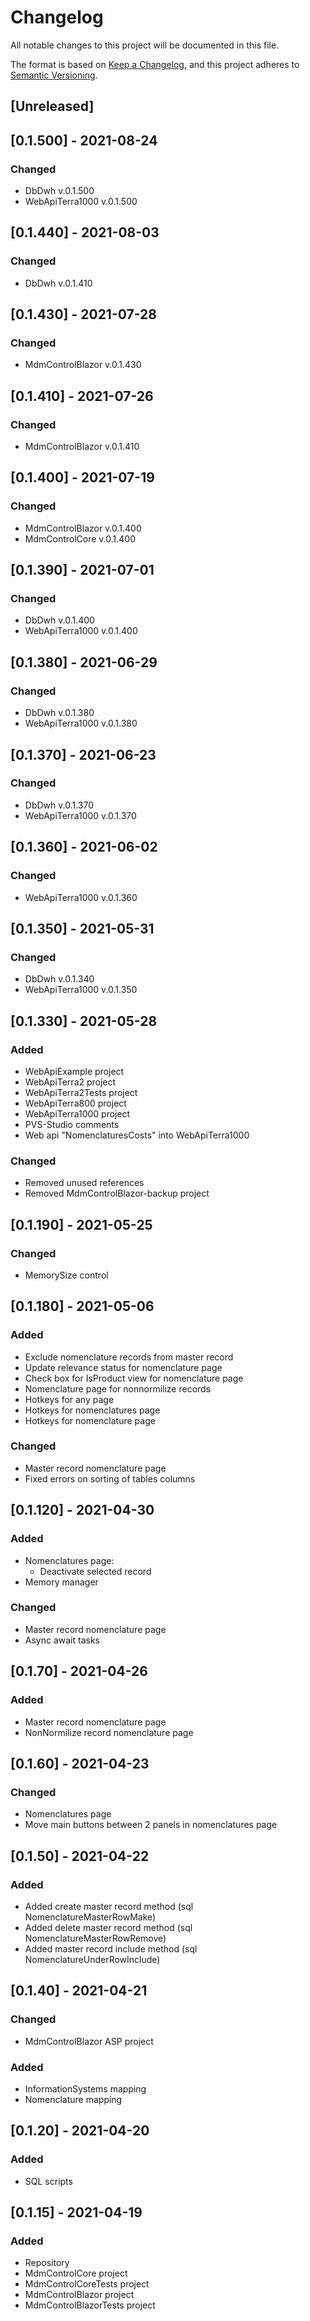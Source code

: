 # Changelog
All notable changes to this project will be documented in this file.

The format is based on [Keep a Changelog](https://keepachangelog.com/en/1.0.0/),
and this project adheres to [Semantic Versioning](https://semver.org/spec/v2.0.0.html).

## [Unreleased]

## [0.1.500] - 2021-08-24
### Changed
- DbDwh v.0.1.500
- WebApiTerra1000 v.0.1.500

## [0.1.440] - 2021-08-03
### Changed
- DbDwh v.0.1.410

## [0.1.430] - 2021-07-28
### Changed
- MdmControlBlazor v.0.1.430

## [0.1.410] - 2021-07-26
### Changed
- MdmControlBlazor v.0.1.410

## [0.1.400] - 2021-07-19
### Changed
- MdmControlBlazor v.0.1.400
- MdmControlCore v.0.1.400

## [0.1.390] - 2021-07-01
### Changed
- DbDwh v.0.1.400
- WebApiTerra1000 v.0.1.400

## [0.1.380] - 2021-06-29
### Changed
- DbDwh v.0.1.380
- WebApiTerra1000 v.0.1.380

## [0.1.370] - 2021-06-23
### Changed
- DbDwh v.0.1.370
- WebApiTerra1000 v.0.1.370

## [0.1.360] - 2021-06-02
### Changed
- WebApiTerra1000 v.0.1.360

## [0.1.350] - 2021-05-31
### Changed
- DbDwh v.0.1.340
- WebApiTerra1000 v.0.1.350

## [0.1.330] - 2021-05-28
### Added
- WebApiExample project
- WebApiTerra2 project
- WebApiTerra2Tests project
- WebApiTerra800 project
- WebApiTerra1000 project
- PVS-Studio comments
- Web api "NomenclaturesCosts" into WebApiTerra1000
### Changed
- Removed unused references
- Removed MdmControlBlazor-backup project

## [0.1.190] - 2021-05-25
### Changed
- MemorySize control

## [0.1.180] - 2021-05-06
### Added
- Exclude nomenclature records from master record
- Update relevance status for nomenclature page
- Check box for IsProduct view for nomenclature page
- Nomenclature page for nonnormilize records
- Hotkeys for any page
- Hotkeys for nomenclatures page
- Hotkeys for nomenclature page
### Changed
- Master record nomenclature page
- Fixed errors on sorting of tables columns

## [0.1.120] - 2021-04-30
### Added
- Nomenclatures page:
  - Deactivate selected record
- Memory manager
### Changed
- Master record nomenclature page
- Async await tasks

## [0.1.70] - 2021-04-26
### Added
- Master record nomenclature page
- NonNormilize record nomenclature page

## [0.1.60] - 2021-04-23
### Changed
- Nomenclatures page
- Move main buttons between 2 panels in nomenclatures page

## [0.1.50] - 2021-04-22
### Added
- Added create master record method (sql NomenclatureMasterRowMake)
- Added delete master record method (sql NomenclatureMasterRowRemove)
- Added master record include method (sql NomenclatureUnderRowInclude)

## [0.1.40] - 2021-04-21
### Changed
- MdmControlBlazor ASP project
### Added
- InformationSystems mapping
- Nomenclature mapping

## [0.1.20] - 2021-04-20
### Added
- SQL scripts

## [0.1.15] - 2021-04-19
### Added
- Repository
- MdmControlCore project
- MdmControlCoreTests project
- MdmControlBlazor project
- MdmControlBlazorTests project
